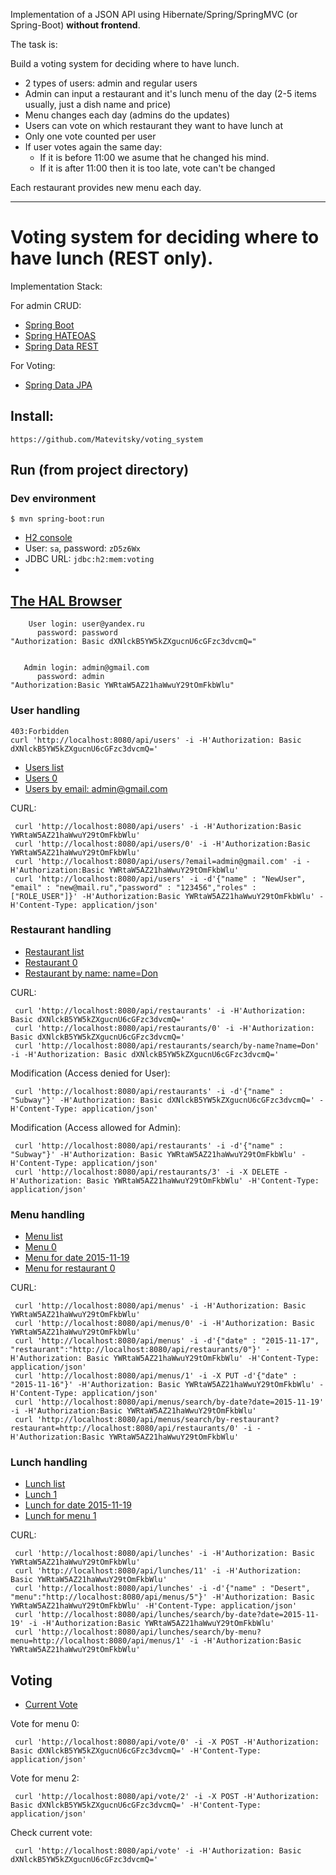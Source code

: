Implementation of a JSON API using Hibernate/Spring/SpringMVC (or Spring-Boot) **without frontend**.

The task is:

Build a voting system for deciding where to have lunch.

 * 2 types of users: admin and regular users
 * Admin can input a restaurant and it's lunch menu of the day (2-5 items usually, just a dish name and price)
 * Menu changes each day (admins do the updates)
 * Users can vote on which restaurant they want to have lunch at
 * Only one vote counted per user
 * If user votes again the same day:
    - If it is before 11:00 we asume that he changed his mind.
    - If it is after 11:00 then it is too late, vote can't be changed

Each restaurant provides new menu each day.

-----------------------------



Voting system for deciding where to have lunch (REST only).
==================


Implementation Stack:

For admin CRUD:
- <a href="http://projects.spring.io/spring-boot/">Spring Boot</a>
- <a href="http://projects.spring.io/spring-hateoas/">Spring HATEOAS</a>
- <a href="http://projects.spring.io/spring-data-rest/">Spring Data REST</a>

For Voting:
- <a href="http://projects.spring.io/spring-data-jpa/">Spring Data JPA</a>

## Install:

    https://github.com/Matevitsky/voting_system

## Run (from project directory)

### Dev environment

    $ mvn spring-boot:run


- <a href="http://localhost:8082/">H2 console</a>
- User: `sa`, password: `zD5z6Wx`
- JDBC URL: `jdbc:h2:mem:voting` 
- 

## <a href="http://localhost:8080/api/users">The HAL Browser</a>

        User login: user@yandex.ru
          password: password
    "Authorization: Basic dXNlckB5YW5kZXgucnU6cGFzc3dvcmQ="


       Admin login: admin@gmail.com
          password: admin
    "Authorization:Basic YWRtaW5AZ21haWwuY29tOmFkbWlu"

### User handling

    403:Forbidden
    curl 'http://localhost:8080/api/users' -i -H'Authorization: Basic dXNlckB5YW5kZXgucnU6cGFzc3dvcmQ='

- <a href="http://localhost:8080/api/users">Users list</a>
- <a href="http://localhost:8080/api/users/0">Users 0</a>
- <a href="http://localhost:8080/api/users/search/by-email?email=admin@gmail.com">Users by email: admin@gmail.com</a>

CURL:

     curl 'http://localhost:8080/api/users' -i -H'Authorization:Basic YWRtaW5AZ21haWwuY29tOmFkbWlu'
     curl 'http://localhost:8080/api/users/0' -i -H'Authorization:Basic YWRtaW5AZ21haWwuY29tOmFkbWlu'
     curl 'http://localhost:8080/api/users/?email=admin@gmail.com' -i -H'Authorization:Basic YWRtaW5AZ21haWwuY29tOmFkbWlu'
     curl 'http://localhost:8080/api/users' -i -d'{"name" : "NewUser", "email" : "new@mail.ru","password" : "123456","roles" : ["ROLE_USER"]}' -H'Authorization:Basic YWRtaW5AZ21haWwuY29tOmFkbWlu' -H'Content-Type: application/json'

### Restaurant handling

- <a href="http://localhost:8080/api/restaurants">Restaurant list</a>
- <a href="http://localhost:8080/api/restaurants/0">Restaurant 0</a>
- <a href="http://localhost:8080/api/restaurants/search/by-name?name=Don">Restaurant by name: name=Don</a>

CURL:

     curl 'http://localhost:8080/api/restaurants' -i -H'Authorization: Basic dXNlckB5YW5kZXgucnU6cGFzc3dvcmQ='
     curl 'http://localhost:8080/api/restaurants/0' -i -H'Authorization: Basic dXNlckB5YW5kZXgucnU6cGFzc3dvcmQ='
     curl 'http://localhost:8080/api/restaurants/search/by-name?name=Don' -i -H'Authorization: Basic dXNlckB5YW5kZXgucnU6cGFzc3dvcmQ='

Modification (Access denied for User):

     curl 'http://localhost:8080/api/restaurants' -i -d'{"name" : "Subway"}' -H'Authorization: Basic dXNlckB5YW5kZXgucnU6cGFzc3dvcmQ=' -H'Content-Type: application/json'

Modification (Access allowed for Admin):

     curl 'http://localhost:8080/api/restaurants' -i -d'{"name" : "Subway"}' -H'Authorization: Basic YWRtaW5AZ21haWwuY29tOmFkbWlu' -H'Content-Type: application/json'
     curl 'http://localhost:8080/api/restaurants/3' -i -X DELETE -H'Authorization: Basic YWRtaW5AZ21haWwuY29tOmFkbWlu' -H'Content-Type: application/json'

### Menu handling

- <a href="http://localhost:8080/api/menus">Menu list</a>
- <a href="http://localhost:8080/api/menus/0">Menu 0</a>
- <a href="http://localhost:8080/api/menus/search/by-date?date=2015-11-19">Menu for date 2015-11-19</a>
- <a href="http://localhost:8080/api/menus/search/by-restaurant?restaurant=http://localhost:8080/api/restaurants/0">Menu for restaurant 0</a>

CURL:

     curl 'http://localhost:8080/api/menus' -i -H'Authorization: Basic YWRtaW5AZ21haWwuY29tOmFkbWlu'
     curl 'http://localhost:8080/api/menus/0' -i -H'Authorization: Basic YWRtaW5AZ21haWwuY29tOmFkbWlu'
     curl 'http://localhost:8080/api/menus' -i -d'{"date" : "2015-11-17", "restaurant":"http://localhost:8080/api/restaurants/0"}' -H'Authorization: Basic YWRtaW5AZ21haWwuY29tOmFkbWlu' -H'Content-Type: application/json'
     curl 'http://localhost:8080/api/menus/1' -i -X PUT -d'{"date" : "2015-11-16"}' -H'Authorization: Basic YWRtaW5AZ21haWwuY29tOmFkbWlu' -H'Content-Type: application/json'
     curl 'http://localhost:8080/api/menus/search/by-date?date=2015-11-19' -i -H'Authorization:Basic YWRtaW5AZ21haWwuY29tOmFkbWlu'
     curl 'http://localhost:8080/api/menus/search/by-restaurant?restaurant=http://localhost:8080/api/restaurants/0' -i -H'Authorization:Basic YWRtaW5AZ21haWwuY29tOmFkbWlu'

### Lunch handling
- <a href="http://localhost:8080/api/lunches">Lunch list</a>
- <a href="http://localhost:8080/api/lunches/1">Lunch 1</a>
- <a href="http://localhost:8080/api/lunches/search/by-date?date=2015-11-19">Lunch for date 2015-11-19</a>
- <a href="http://localhost:8080/api/lunches/search/by-menu?menu=http://localhost:8080/api/menus/1">Lunch for menu 1</a>

CURL:

     curl 'http://localhost:8080/api/lunches' -i -H'Authorization: Basic YWRtaW5AZ21haWwuY29tOmFkbWlu'
     curl 'http://localhost:8080/api/lunches/11' -i -H'Authorization: Basic YWRtaW5AZ21haWwuY29tOmFkbWlu'
     curl 'http://localhost:8080/api/lunches' -i -d'{"name" : "Desert", "menu":"http://localhost:8080/api/menus/5"}' -H'Authorization: Basic YWRtaW5AZ21haWwuY29tOmFkbWlu' -H'Content-Type: application/json'
     curl 'http://localhost:8080/api/lunches/search/by-date?date=2015-11-19' -i -H'Authorization:Basic YWRtaW5AZ21haWwuY29tOmFkbWlu'
     curl 'http://localhost:8080/api/lunches/search/by-menu?menu=http://localhost:8080/api/menus/1' -i -H'Authorization:Basic YWRtaW5AZ21haWwuY29tOmFkbWlu'

## Voting
- <a href="http://localhost:8080/api/vote">Current Vote</a>

Vote for menu 0: 

     curl 'http://localhost:8080/api/vote/0' -i -X POST -H'Authorization: Basic dXNlckB5YW5kZXgucnU6cGFzc3dvcmQ=' -H'Content-Type: application/json'
Vote for menu 2: 

     curl 'http://localhost:8080/api/vote/2' -i -X POST -H'Authorization: Basic dXNlckB5YW5kZXgucnU6cGFzc3dvcmQ=' -H'Content-Type: application/json'
     
Check current vote:

     curl 'http://localhost:8080/api/vote' -i -H'Authorization: Basic dXNlckB5YW5kZXgucnU6cGFzc3dvcmQ='
